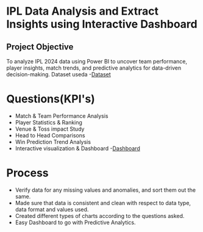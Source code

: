 # IPL Data Analysis and Extract Insights using Interactive Dashboard
## Project Objective
To analyze IPL 2024 data using Power BI to uncover team performance, player insights, match trends, and predictive analytics for data-driven decision-making.
Dataset useda
-<a href="https://github.com/JoseLucas-67/Data-Analysis-Dashboard/commit/d930a21f3e68a88cc19561a0e0d87cf6654f9009">Dataset</a>

# Questions(KPI's)
* Match & Team Performance Analysis
* Player Statistics & Ranking
* Venue & Toss impact Study
* Head to Head Comparisons
* Win Prediction Trend Analysis
* Interactive visualization & Dashboard
-<a href="https://github.com/JoseLucas-67/Data-Analysis-Dashboard/blob/main/Project%20Data%20Analysis.pbix">Dashboard</a>

# Process
- Verify data for any missing values and anomalies, and sort them out the same.
- Made sure that data is consistent and clean with respect to data type, data format and values used.
- Created different types of charts according to the questions asked.
- Easy Dashboard to go with Predictive Analytics.
